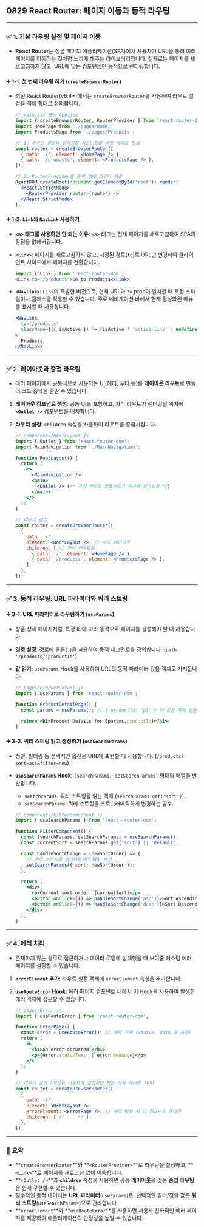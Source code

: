 ## 0829 React Router: 페이지 이동과 동적 라우팅

---

### ✅ 1. 기본 라우팅 설정 및 페이지 이동

*   **React Router**는 싱글 페이지 애플리케이션(SPA)에서 사용자가 URL을 통해 여러 페이지를 이동하는 것처럼 느끼게 해주는 라이브러리입니다. 실제로는 페이지를 새로고침하지 않고, URL에 맞는 컴포넌트만 동적으로 렌더링합니다.

#### ➕ 1-1. 첫 번째 라우팅 하기 (`createBrowserRouter`)

*   최신 React Router(v6.4+)에서는 `createBrowserRouter`를 사용하여 라우트 설정을 객체 형태로 정의합니다.

    ```jsx
    // main.jsx 또는 App.jsx
    import { createBrowserRouter, RouterProvider } from 'react-router-dom';
    import HomePage from './pages/Home';
    import ProductsPage from './pages/Products';

    // 1. 라우트 경로와 렌더링할 컴포넌트를 배열 객체로 정의
    const router = createBrowserRouter([
      { path: '/', element: <HomePage /> },
      { path: '/products', element: <ProductsPage /> },
    ]);

    // 2. RouterProvider를 통해 앱에 라우터 제공
    ReactDOM.createRoot(document.getElementById('root')).render(
      <React.StrictMode>
        <RouterProvider router={router} />
      </React.StrictMode>
    );
    ```

#### ➕ 1-2. `Link`와 `NavLink` 사용하기

*   **`<a>` 태그를 사용하면 안 되는 이유**: `<a>` 태그는 전체 페이지를 새로고침하여 SPA의 장점을 없애버립니다.

*   **`<Link>`**: 페이지를 새로고침하지 않고, 지정된 경로(`to`)로 URL만 변경하여 클라이언트 사이드에서 페이지를 전환합니다.
    ```jsx
    import { Link } from 'react-router-dom';
    <Link to="/products">Go to Products</Link>
    ```

*   **`<NavLink>`**: `Link`의 특별한 버전으로, 현재 URL과 `to` prop이 일치할 때 특정 스타일이나 클래스를 적용할 수 있습니다. 주로 네비게이션 바에서 현재 활성화된 메뉴를 표시할 때 사용합니다.
    ```jsx
    <NavLink
      to="/products"
      className={({ isActive }) => (isActive ? 'active-link' : undefined)}
    >
      Products
    </NavLink>
    ```

---

### ✅ 2. 레이아웃과 중첩 라우팅

*   여러 페이지에서 공통적으로 사용되는 UI(헤더, 푸터 등)를 **레이아웃 라우트**로 만들어 코드 중복을 줄일 수 있습니다.

1.  **레이아웃 컴포넌트 생성**: 공통 UI를 포함하고, 자식 라우트가 렌더링될 위치에 **`<Outlet />`** 컴포넌트를 배치합니다.
2.  **라우터 설정**: `children` 속성을 사용하여 라우트를 중첩시킵니다.

    ```jsx
    // components/RootLayout.js
    import { Outlet } from 'react-router-dom';
    import MainNavigation from './MainNavigation';

    function RootLayout() {
      return (
        <>
          <MainNavigation />
          <main>
            <Outlet /> {/* 자식 라우트 컴포넌트가 여기에 렌더링됨 */}
          </main>
        </>
      );
    }

    // 라우터 설정
    const router = createBrowserRouter([
      {
        path: '/',
        element: <RootLayout />, // 부모 레이아웃
        children: [ // 자식 라우트들
          { path: '/', element: <HomePage /> },
          { path: '/products', element: <ProductsPage /> },
        ],
      },
    ]);
    ```

---

### ✅ 3. 동적 라우팅: URL 파라미터와 쿼리 스트링

#### ➕ 3-1. URL 파라미터로 라우팅하기 (`useParams`)

*   상품 상세 페이지처럼, 특정 ID에 따라 동적으로 페이지를 생성해야 할 때 사용합니다.
*   **경로 설정**: 경로에 콜론(`:`)을 사용하여 동적 세그먼트를 정의합니다. (`path: '/products/:productId'`)
*   **값 읽기**: `useParams` Hook을 사용하여 URL의 동적 파라미터 값을 객체로 가져옵니다.

    ```jsx
    // pages/ProductDetail.js
    import { useParams } from 'react-router-dom';

    function ProductDetailPage() {
      const params = useParams(); // { productId: 'p1' } 와 같은 객체 반환

      return <h1>Product Details for {params.productId}</h1>;
    }
    ```

#### ➕ 3-2. 쿼리 스트링 읽고 생성하기 (`useSearchParams`)

*   정렬, 필터링 등 선택적인 옵션을 URL에 표현할 때 사용합니다. (`/products?sort=asc&filter=new`)
*   **`useSearchParams` Hook**: `[searchParams, setSearchParams]` 형태의 배열을 반환합니다.
    *   `searchParams`: 쿼리 스트링을 읽는 객체 (`searchParams.get('sort')`).
    *   `setSearchParams`: 쿼리 스트링을 프로그래매틱하게 변경하는 함수.

    ```jsx
    // components/FilterComponent.js
    import { useSearchParams } from 'react--router-dom';

    function FilterComponent() {
      const [searchParams, setSearchParams] = useSearchParams();
      const currentSort = searchParams.get('sort') || 'default';

      const handleSortChange = (newSortOrder) => {
        // 쿼리 스트링을 업데이트하여 URL 변경
        setSearchParams({ sort: newSortOrder });
      };

      return (
        <div>
          <p>Current sort order: {currentSort}</p>
          <button onClick={() => handleSortChange('asc')}>Sort Ascending</button>
          <button onClick={() => handleSortChange('desc')}>Sort Descending</button>
        </div>
      );
    }
    ```

---

### ✅ 4. 에러 처리

*   존재하지 않는 경로로 접근하거나 데이터 로딩에 실패했을 때 보여줄 커스텀 에러 페이지를 설정할 수 있습니다.

1.  **`errorElement` 추가**: 라우트 설정 객체에 `errorElement` 속성을 추가합니다.
2.  **`useRouteError` Hook**: 에러 페이지 컴포넌트 내에서 이 Hook을 사용하여 발생한 에러 객체에 접근할 수 있습니다.

    ```jsx
    // pages/Error.js
    import { useRouteError } from 'react-router-dom';

    function ErrorPage() {
      const error = useRouteError(); // 에러 객체 (status, data 등 포함)
      return (
        <>
          <h1>An error occurred!</h1>
          <p>{error.statusText || error.message}</p>
        </>
      );
    }

    // 라우터 설정 (최상위 라우트에 설정하면 모든 하위 에러를 처리)
    const router = createBrowserRouter([
      {
        path: '/',
        element: <RootLayout />,
        errorElement: <ErrorPage />, // 에러 발생 시 이 컴포넌트 렌더링
        children: [ /* ... */ ],
      },
    ]);
    ```

---

### 📌 요약

*   **`createBrowserRouter`**와 **`<RouterProvider>`**로 라우팅을 설정하고, **`<Link>`**로 페이지를 새로고침 없이 이동합니다.
*   **`<Outlet />`**과 **`children`** 속성을 사용하면 공통 **레이아웃**을 갖는 **중첩 라우팅**을 쉽게 구현할 수 있습니다.
*   필수적인 동적 데이터는 **URL 파라미터**(`useParams`)로, 선택적인 필터/정렬 값은 **쿼리 스트링**(`useSearchParams`)으로 관리합니다.
*   **`errorElement`**와 **`useRouteError`**를 사용하면 사용자 친화적인 에러 페이지를 제공하여 애플리케이션의 안정성을 높일 수 있습니다.
